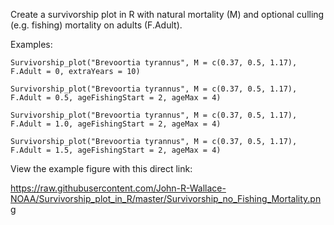 
Create a survivorship plot in R with natural mortality (M) and optional culling (e.g. fishing) mortality on adults (F.Adult).

Examples:


    Survivorship_plot("Brevoortia tyrannus", M = c(0.37, 0.5, 1.17), F.Adult = 0, extraYears = 10)

    Survivorship_plot("Brevoortia tyrannus", M = c(0.37, 0.5, 1.17), F.Adult = 0.5, ageFishingStart = 2, ageMax = 4)

    Survivorship_plot("Brevoortia tyrannus", M = c(0.37, 0.5, 1.17), F.Adult = 1.0, ageFishingStart = 2, ageMax = 4)

    Survivorship_plot("Brevoortia tyrannus", M = c(0.37, 0.5, 1.17), F.Adult = 1.5, ageFishingStart = 2, ageMax = 4)


View the example figure with this direct link:


   https://raw.githubusercontent.com/John-R-Wallace-NOAA/Survivorship_plot_in_R/master/Survivorship_no_Fishing_Mortality.png

